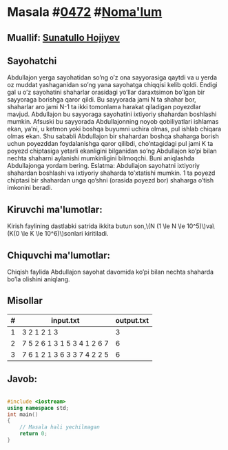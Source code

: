 
<h1>Masala #<a href="https://robocontest.uz/tasks/0472">0472</a> #<a href="https://robocontest.uz/tasks?category=1">Noma'lum</a></h1>
<h2> Muallif: <a href="https://robocontest.uz/profile/sunnat">Sunatullo Hojiyev</a></h2>
<h2>Sayohatchi</h2>
<p>
Abdullajon yerga sayohatidan so’ng o’z ona sayyorasiga qaytdi va u yerda oz muddat yashaganidan so’ng yana sayohatga chiqqisi kelib qoldi. Endigi gal u o’z sayohatini shaharlar orasidagi yo’llar daraxtsimon bo’lgan bir sayyoraga borishga qaror qildi. Bu sayyorada jami N ta shahar bor, shaharlar aro jami N-1 ta ikki tomonlama harakat qiladigan poyezdlar mavjud. Abdullajon bu sayyoraga sayohatini ixtiyoriy shahardan boshlashi mumkin. Afsuski bu sayyorada Abdullajonning noyob qobiliyatlari ishlamas ekan, ya’ni, u ketmon yoki boshqa buyumni uchira olmas, pul ishlab chiqara olmas ekan. Shu sababli Abdullajon bir shahardan boshqa shaharga borish uchun poyezddan foydalanishga qaror qilibdi, cho’ntagidagi pul jami K ta poyezd chiptasiga yetarli ekanligini bilganidan so’ng Abdullajon ko’pi bilan nechta shaharni aylanishi mumkinligini bilmoqchi. Buni aniqlashda Abdullajonga yordam bering.
Eslatma: Abdullajon sayohatni ixtiyoriy shahardan boshlashi va ixtiyoriy shaharda to’xtatishi mumkin. 1 ta poyezd chiptasi bir shahardan unga qo’shni (orasida poyezd bor) shaharga o’tish imkonini beradi.</p>
<h2>Kiruvchi ma'lumotlar:</h2>
<p>Kirish faylining dastlabki satrida ikkita butun son,\(N (1 \le N \le 10^5)\)va\(K(0 \le K \le 10^6)\)sonlari kiritiladi.</p>
<h2>Chiquvchi ma'lumotlar:</h2>
<p>Chiqish faylida Abdullajon sayohat davomida ko’pi bilan nechta shaharda bo’la olishini aniqlang.</p>
<h2>Misollar</h2>
<table>
    <thead>
        <tr>
            <th>#</th>
            <th>input.txt</th>
            <th>output.txt</th>
        </tr>
    </thead>
    <tbody>
            <tr>
                <td>1</td>
                <td>3 2
1 2
1 3</td>
                <td>3</td>
            </tr>
            <tr>
                <td>2</td>
                <td>7 5
2 6
1 3
1 5
3 4
1 2
6 7</td>
                <td>6</td>
            </tr>
            <tr>
                <td>3</td>
                <td>7 6
1 2
1 3
6 3
3 7
4 2
2 5</td>
                <td>6</td>
            </tr>
    </tbody>
    </table>
    
<h2>Javob:</h2>

######
```cpp
#include <iostream>
using namespace std;
int main()
{
    // Masala hali yechilmagan
    return 0;
}
```
